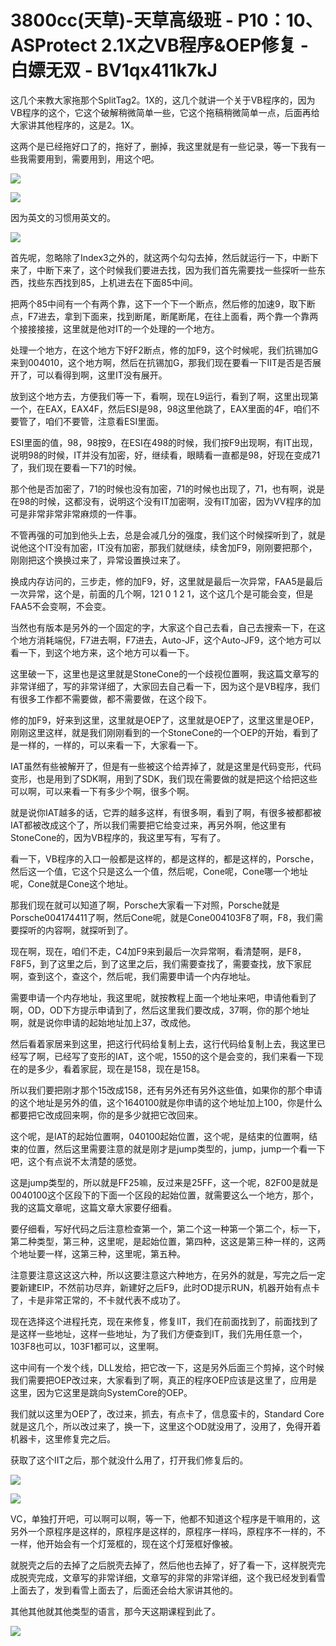 # 3800cc(天草)-天草高级班 - P10：10、ASProtect 2.1X之VB程序&OEP修复 - 白嫖无双 - BV1qx411k7kJ

这几个来教大家拖那个SplitTag2。1X的，这几个就讲一个关于VB程序的，因为VB程序的这个，它这个破解稍微简单一些，它这个拖稿稍微简单一点，后面再给大家讲其他程序的，这是2。1X。

这两个是已经拖好口了的，拖好了，删掉，我这里就是有一些记录，等一下我有一些我需要用到，需要用到，用这个吧。



![](img/67f5009f64d103d540481749430fba1a_1.png)

![](img/67f5009f64d103d540481749430fba1a_2.png)

因为英文的习惯用英文的。

![](img/67f5009f64d103d540481749430fba1a_4.png)

首先呢，忽略除了Index3之外的，就这两个勾勾去掉，然后就运行一下，中断下来了，中断下来了，这个时候我们要进去找，因为我们首先需要找一些探听一些东西，找些东西找到85，上机进去在下面85中间。

把两个85中间有一个有两个靠，这下一个下一个断点，然后修的加速9，取下断点，F7进去，拿到下面来，找到断尾，断尾断尾，在往上面看，两个靠一个靠两个接接接接，这里就是他对IT的一个处理的一个地方。

处理一个地方，在这个地方下好F2断点，修的加F9，这个时候呢，我们抗锡加G来到004010，这个地方啊，然后在抗锡加G，那我们现在要看一下IIT是否是否展开了，可以看得到啊，这里IT没有展开。

放到这个地方去，方便我们等一下，看啊，现在L9运行，看到了啊，这里出现第一个，在EAX，EAX4F，然后ESI是98，98这里他跳了，EAX里面的4F，咱们不要管了，咱们不要管，注意看ESI里面。

ESI里面的值，98，98按9，在ESI在498的时候，我们按F9出现啊，有IT出现，说明98的时候，IT并没有加密，好，继续看，眼睛看一直都是98，好现在变成71了，我们现在要看一下71的时候。

那个他是否加密了，71的时候也没有加密，71的时候也出现了，71，也有啊，说是在98的时候，这都没有，说明这个没有IT加密啊，没有IT加密，因为VV程序的加可是非常非常非常麻烦的一件事。

不管再强的可加到他头上去，总是会减几分的强度，我们这个时候探听到了，就是说他这个IT没有加密，IT没有加密，那我们就继续，续舍加F9，刚刚要把那个，刚刚把这个换换过来了，异常设置换过来了。

换成内存访问的，三步走，修的加F9，好，这里就是最后一次异常，FAA5是最后一次异常，这个是，前面的几个啊，121 0 1 2 1，这个这几个是可能会变，但是FAA5不会变啊，不会变。

当然也有版本是另外的一个固定的字，大家这个自己去看，自己去搜索一下，在这个地方消耗端倪，F7进去啊，F7进去，Auto-JF，这个Auto-JF9，这个地方可以看一下，到这个地方来，这个地方可以看一下。

这里破一下，这里也是这里就是StoneCone的一个歧视位置啊，我这篇文章写的非常详细了，写的非常详细了，大家回去自己看一下，因为这个是VB程序，我们有很多工作都不需要做，都不需要做，在这个段下。

修的加F9，好来到这里，这里就是OEP了，这里就是OEP了，这里这里是OEP，刚刚这里这样，就是我们刚刚看到的一个StoneCone的一个OEP的开始，看到了是一样的，一样的，可以来看一下，大家看一下。

IAT虽然有些被解开了，但是有一些被这个给弄掉了，就是这里是代码变形，代码变形，也是用到了SDK啊，用到了SDK，我们现在需要做的就是把这个给把这些可以啊，可以来看一下有多少个啊，很多个啊。

就是说你IAT越多的话，它弄的越多这样，有很多啊，看到了啊，有很多被都都被IAT都被改成这个了，所以我们需要把它给变过来，再另外啊，他这里有StoneCone的，因为VB程序的，我这里写有，写有了。

看一下，VB程序的入口一般都是这样的，都是这样的，都是这样的，Porsche，然后这一个值，它这个只是这么一个值，然后呢，Cone呢，Cone哪一个地址呢，Cone就是Cone这个地址。

那我们现在就可以知道了啊，Porsche大家看一下对照，Porsche就是Porsche004174411了啊，然后Cone呢，就是Cone004103F8了啊，F8，我们需要探听的内容啊，就探听到了。

现在啊，现在，咱们不走，C4加F9来到最后一次异常啊，看清楚啊，是F8，F8F5，到了这里之后，到了这里之后，我们需要查找了，需要查找，放下家屁啊，查到这个，查这个，然后呢，我们需要申请一个内存地址。

需要申请一个内存地址，我这里呢，就按教程上面一个地址来吧，申请他看到了啊，OD，OD下方提示申请到了，然后这里我们要改成，37啊，你的那个地址啊，就是说你申请的起始地址加上37，改成他。

然后看着家居来到这里，把这行代码给复制上去，这行代码给复制上去，我这里已经写了啊，已经写了变形的IAT，这个呢，1550的这个是会变的，我们来看一下现在的是多少，看着家屁，现在是158，现在是158。

所以我们要把刚才那个15改成158，还有另外还有另外这些值，如果你的那个申请的这个地址是另外的值，这个1640100就是你申请的这个地址加上100，你是什么都要把它改成回来啊，你的是多少就把它改回来。

这个呢，是IAT的起始位置啊，040100起始位置，这个呢，是结束的位置啊，结束的位置，然后这里需要注意的就是刚才是jump类型的，jump，jump一个看一下吧，这个有点说不太清楚的感觉。

这是jump类型的，所以就是FF25嘛，反过来是25FF，这一个呢，82F00是就是0040100这个区段下的下面一个区段的起始位置，就需要这么一个地方，那个，我的这篇文章呢，这篇文章大家要仔细看。

要仔细看，写好代码之后注意检查第一个，第二个这一种第一个第二个，标一下，第二种类型，第三种，这里呢，是起始位置，第四种，这这是第三种一样的，这两个地址要一样，这第三种，这里呢，第五种。

注意要注意这这这六种，所以这要注意这六种地方，在另外的就是，写完之后一定要新建EIP，不然前功尽弃，新建好之后F9，此时OD提示RUN，机器开始有点卡了，卡是非常正常的，不卡就代表不成功了。

现在选择这个进程托克，现在来修复，修复IIT，我们在前面找到了，前面找到了是这样一些地址，这样一些地址，为了我们方便查到IT，我们先用任意一个，103F8也可以，103F1都可以，这里啊。

这中间有一个发个线，DLL发给，把它改一下，这是另外后面三个剪掉，这个时候我们需要把OEP改过来，大家看到了啊，真正的程序OEP应该是这里了，应用是这里，因为它这里是跳向SystemCore的OEP。

我们就以这里为OEP了，改过来，抓去，有点卡了，信息蛮卡的，Standard Core就是这几个，所以改过来了，换一下，这里这个OD就没用了，没用了，免得开着机器卡，这里修复完之后。

获取了这个IIT之后，那个就没什么用了，打开我们修复后的。

![](img/67f5009f64d103d540481749430fba1a_6.png)

![](img/67f5009f64d103d540481749430fba1a_7.png)

VC，单独打开吧，可以啊可以啊，等一下，他都不知道这个程序是干嘛用的，这另外一个原程序是这样的，原程序是这样的，原程序一样吗，原程序不一样的，不一样，他开始会有一个灯笼框的，现在这个灯笼框好像被。

就脱壳之后的去掉了之后脱壳去掉了，然后他也去掉了，好了看一下，这样脱壳完成脱壳完成，文章写的非常详细，文章写的非常的非常详细，这个我已经发到看雪上面去了，发到看雪上面去了，后面还会给大家讲其他的。

其他其他就其他类型的语言，那今天这期课程到此了。

![](img/67f5009f64d103d540481749430fba1a_9.png)